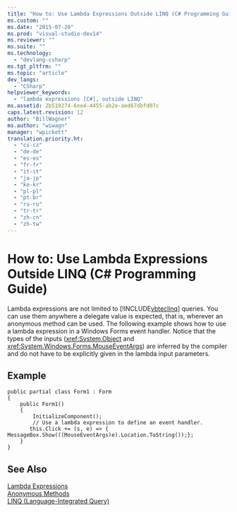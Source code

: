 ```yaml
---
title: "How to: Use Lambda Expressions Outside LINQ (C# Programming Guide) | Microsoft Docs"
ms.custom: ""
ms.date: "2015-07-20"
ms.prod: "visual-studio-dev14"
ms.reviewer: ""
ms.suite: ""
ms.technology: 
  - "devlang-csharp"
ms.tgt_pltfrm: ""
ms.topic: "article"
dev_langs: 
  - "CSharp"
helpviewer_keywords: 
  - "lambda expressions [C#], outside LINQ"
ms.assetid: 2b519274-6ee4-4455-ab2e-aed67dbfd07c
caps.latest.revision: 12
author: "BillWagner"
ms.author: "wiwagn"
manager: "wpickett"
translation.priority.ht: 
  - "cs-cz"
  - "de-de"
  - "es-es"
  - "fr-fr"
  - "it-it"
  - "ja-jp"
  - "ko-kr"
  - "pl-pl"
  - "pt-br"
  - "ru-ru"
  - "tr-tr"
  - "zh-cn"
  - "zh-tw"
---
```

# How to: Use Lambda Expressions Outside LINQ (C# Programming Guide)
Lambda expressions are not limited to [!INCLUDE[vbteclinq](../../../csharp/includes/vbteclinq_md.md)] queries. You can use them anywhere a delegate value is expected, that is, wherever an anonymous method can be used. The following example shows how to use a lambda expression in a Windows Forms event handler. Notice that the types of the inputs (<xref:System.Object> and <xref:System.Windows.Forms.MouseEventArgs>) are inferred by the compiler and do not have to be explicitly given in the lambda input parameters.  
  
## Example  
  
```  
public partial class Form1 : Form  
{  
    public Form1()  
    {  
        InitializeComponent();  
        // Use a lambda expression to define an event handler.  
       this.Click += (s, e) => { MessageBox.Show(((MouseEventArgs)e).Location.ToString());};  
    }  
}  
```  
  
## See Also  
 [Lambda Expressions](../../../csharp/programming-guide/statements-expressions-operators/lambda-expressions.md)   
 [Anonymous Methods](../../../csharp/programming-guide/statements-expressions-operators/anonymous-methods.md)   
 [LINQ (Language-Integrated Query)](../Topic/LINQ%20\(Language-Integrated%20Query\).md)